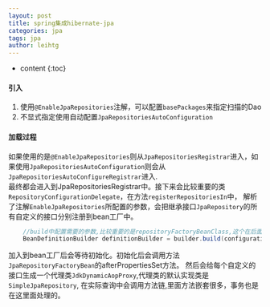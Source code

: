```yaml
---
layout: post
title: spring集成hibernate-jpa
categories: jpa
tags: jpa
author: leihtg
---
```




* content
{:toc}


#### 引入
1. 使用`@EnableJpaRepositories`注解，可以配置`basePackages`来指定扫描的Dao
2. 不显式指定使用自动配置`JpaRepositoriesAutoConfiguration`

#### 加载过程

如果使用的是`@EnableJpaRepositories`则从`JpaRepositoriesRegistrar`进入，如果使用`JpaRepositoriesAutoConfiguration`则会从`JpaRepositoriesAutoConfigureRegistrar`进入.  
最终都会进入到JpaRepositoriesRegistrar中。接下来会比较重要的类`RepositoryConfigurationDelegate`，在方法`registerRepositoriesIn`中，
解析了注解`EnableJpaRepositories`所配置的参数，会把继承接口`JpaRepository`的所有自定义的接口分别注册到bean工厂中。
```java
    //build中配置需要的参数,比较重要的是repositoryFactoryBeanClass,这个在后面代理的时候要用
    BeanDefinitionBuilder definitionBuilder = builder.build(configuration);
```
加入到bean工厂后会等待初始化。初始化后会调用方法`JpaRepositoryFactoryBean`的afterPropertiesSet方法。
然后会给每个自定义的接口生成一个代理类`JdkDynamicAopProxy`,代理类的默认实现类是`SimpleJpaRepository`,
在实际查询中会调用方法链,里面方法嵌套很多，事务也是在这里面处理的。